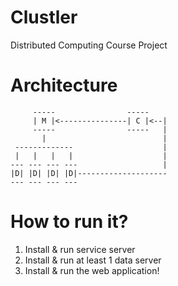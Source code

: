 Clustler
========
Distributed Computing Course Project

Architecture
============
		 -----                -----
		 | M |<---------------| C |<--|
		 -----                -----   |
	 	   |                          |
	 -------------                    |
	 |   |   |   |                    |
	--- --- --- ---                   |
	|D| |D| |D| |D|--------------------
	--- --- --- ---

How to run it?
==============
1. Install & run service server
2. Install & run at least 1 data server
3. Install & run the web application!

